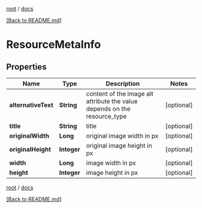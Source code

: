 [root](./../ "root") / [docs](./ "docs")

[[Back to README.md]](./../README.md "[Back to README.md]")

# ResourceMetaInfo

## Properties

| Name | Type | Description | Notes |
|------------ | ------------- | ------------- | -------------|
|**alternativeText** | **String** | content of the image alt attribute the value depends on the resource_type |  [optional] |
|**title** | **String** | title |  [optional] |
|**originalWidth** | **Long** | original image width in px |  [optional] |
|**originalHeight** | **Integer** | original image height in px |  [optional] |
|**width** | **Long** | image width in px |  [optional] |
|**height** | **Integer** | image height in px |  [optional] |

[root](./../ "root") / [docs](./ "docs")

[[Back to README.md]](./../README.md "[Back to README.md]")